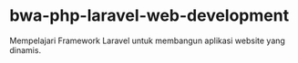 # bwa-php-laravel-web-development
Mempelajari Framework Laravel untuk membangun aplikasi website yang dinamis.
